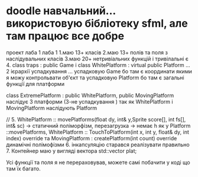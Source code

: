 # doodle навчальний... використовую бібліотеку sfml, але там працює все добре
проект лаба 1
лаба 1 1.маю 13+ класів 2.маю 13+ полів та поля з наслідувальних класів 3.маю 20+ нетривіальних функцій і тривілальні є 4. class traps : public Game і class WhitePlatform : virtual public Platform ... 2 ієрархії успадкування ... успадковую Game бо там є координати якими я можу контрольвати об'єкт та успадковую Platform бо там є загальні функції для платформи

class ExtremePlatform : public WhitePlatform, public MovingPlatform наслідує 3 платформи (3-не успадкування ) так як WhitePlatform і MovingPlatform наслідують Platform

// 5. WhitePlatform :: movePlatforms(float dy, int& y,Sprite score[], int fs[], int& sc) -> статичний поліморфізм, перезагрузка -> немає h як у Platform ::movePlatforms,
WhitePlatform :: TouchToPlatform(int x, int y, float& dy, int index) override та MovingPlatform : createPlatform(int count) override динамічні полімофізми 6. інкапсуляцію старався реалізувати правильно 7. Контейнер маю у вигляді вектора std::vector plat;

Усі функції та поля я не перераховував, можете самі побачити у коді що там їх багато.
